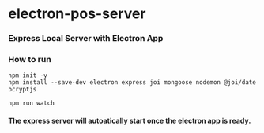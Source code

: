 # electron-pos-server

### Express Local Server with Electron App

### How to run
```
npm init -y
npm install --save-dev electron express joi mongoose nodemon @joi/date bcryptjs
```

```
npm run watch
```

#### The express server will autoatically start once the electron app is ready.
